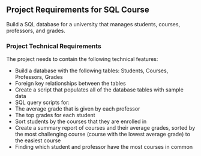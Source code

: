 ## Project Requirements for SQL Course

Build a SQL database for a university that manages students, courses, professors, and grades.

### Project Technical Requirements

The project needs to contain the following technical features:
- Build a database with the following tables: Students, Courses, Professors, Grades
- Foreign key relationships between the tables
- Create a script that populates all of the database tables with sample data
- SQL query scripts for:
- The average grade that is given by each professor
- The top grades for each student
- Sort students by the courses that they are enrolled in
- Create a summary report of courses and their average grades, sorted by the most challenging course (course with the lowest average grade) to the easiest course
- Finding which student and professor have the most courses in common